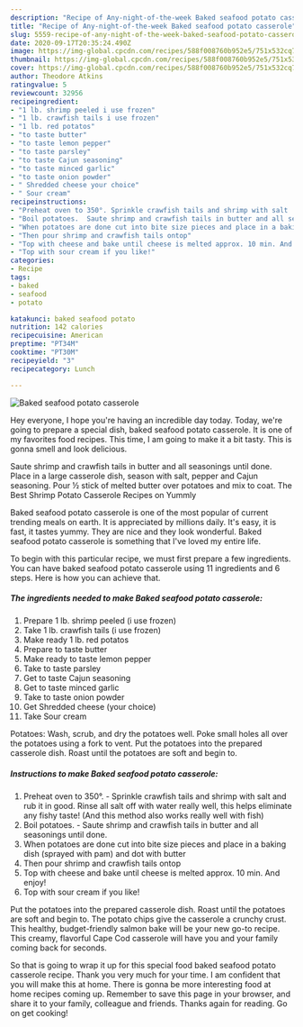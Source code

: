 ```yaml
---
description: "Recipe of Any-night-of-the-week Baked seafood potato casserole"
title: "Recipe of Any-night-of-the-week Baked seafood potato casserole"
slug: 5559-recipe-of-any-night-of-the-week-baked-seafood-potato-casserole
date: 2020-09-17T20:35:24.490Z
image: https://img-global.cpcdn.com/recipes/588f008760b952e5/751x532cq70/baked-seafood-potato-casserole-recipe-main-photo.jpg
thumbnail: https://img-global.cpcdn.com/recipes/588f008760b952e5/751x532cq70/baked-seafood-potato-casserole-recipe-main-photo.jpg
cover: https://img-global.cpcdn.com/recipes/588f008760b952e5/751x532cq70/baked-seafood-potato-casserole-recipe-main-photo.jpg
author: Theodore Atkins
ratingvalue: 5
reviewcount: 32956
recipeingredient:
- "1 lb. shrimp peeled i use frozen"
- "1 lb. crawfish tails i use frozen"
- "1 lb. red potatos"
- "to taste butter"
- "to taste lemon pepper"
- "to taste parsley"
- "to taste Cajun seasoning"
- "to taste minced garlic"
- "to taste onion powder"
- " Shredded cheese your choice"
- " Sour cream"
recipeinstructions:
- "Preheat oven to 350°. Sprinkle crawfish tails and shrimp with salt  and rub it in good. Rinse all salt off with water really well, this helps eliminate any fishy taste! (And this method also works really well with fish)"
- "Boil potatoes.  Saute shrimp and crawfish tails in butter and all seasonings until done."
- "When potatoes are done cut into bite size pieces and place in a baking dish (sprayed with pam) and dot with butter"
- "Then pour shrimp and crawfish tails ontop"
- "Top with cheese and bake until cheese is melted approx. 10 min. And enjoy!"
- "Top with sour cream if you like!"
categories:
- Recipe
tags:
- baked
- seafood
- potato

katakunci: baked seafood potato 
nutrition: 142 calories
recipecuisine: American
preptime: "PT34M"
cooktime: "PT30M"
recipeyield: "3"
recipecategory: Lunch

---
```



![Baked seafood potato casserole](https://img-global.cpcdn.com/recipes/588f008760b952e5/751x532cq70/baked-seafood-potato-casserole-recipe-main-photo.jpg)

Hey everyone, I hope you're having an incredible day today. Today, we're going to prepare a special dish, baked seafood potato casserole. It is one of my favorites food recipes. This time, I am going to make it a bit tasty. This is gonna smell and look delicious.

Saute shrimp and crawfish tails in butter and all seasonings until done. Place in a large casserole dish, season with salt, pepper and Cajun seasoning. Pour ½ stick of melted butter over potatoes and mix to coat. The Best Shrimp Potato Casserole Recipes on Yummly

Baked seafood potato casserole is one of the most popular of current trending meals on earth. It is appreciated by millions daily. It's easy, it is fast, it tastes yummy. They are nice and they look wonderful. Baked seafood potato casserole is something that I've loved my entire life.


To begin with this particular recipe, we must first prepare a few ingredients. You can have baked seafood potato casserole using 11 ingredients and 6 steps. Here is how you can achieve that.

<!--inarticleads1-->

##### The ingredients needed to make Baked seafood potato casserole:

1. Prepare 1 lb. shrimp peeled (i use frozen)
1. Take 1 lb. crawfish tails (i use frozen)
1. Make ready 1 lb. red potatos
1. Prepare to taste butter
1. Make ready to taste lemon pepper
1. Take to taste parsley
1. Get to taste Cajun seasoning
1. Get to taste minced garlic
1. Take to taste onion powder
1. Get  Shredded cheese (your choice)
1. Take  Sour cream


Potatoes: Wash, scrub, and dry the potatoes well. Poke small holes all over the potatoes using a fork to vent. Put the potatoes into the prepared casserole dish. Roast until the potatoes are soft and begin to. 

<!--inarticleads2-->

##### Instructions to make Baked seafood potato casserole:

1. Preheat oven to 350°. - Sprinkle crawfish tails and shrimp with salt  and rub it in good. Rinse all salt off with water really well, this helps eliminate any fishy taste! (And this method also works really well with fish)
1. Boil potatoes.  - Saute shrimp and crawfish tails in butter and all seasonings until done.
1. When potatoes are done cut into bite size pieces and place in a baking dish (sprayed with pam) and dot with butter
1. Then pour shrimp and crawfish tails ontop
1. Top with cheese and bake until cheese is melted approx. 10 min. And enjoy!
1. Top with sour cream if you like!


Put the potatoes into the prepared casserole dish. Roast until the potatoes are soft and begin to. The potato chips give the casserole a crunchy crust. This healthy, budget-friendly salmon bake will be your new go-to recipe. This creamy, flavorful Cape Cod casserole will have you and your family coming back for seconds. 

So that is going to wrap it up for this special food baked seafood potato casserole recipe. Thank you very much for your time. I am confident that you will make this at home. There is gonna be more interesting food at home recipes coming up. Remember to save this page in your browser, and share it to your family, colleague and friends. Thanks again for reading. Go on get cooking!
